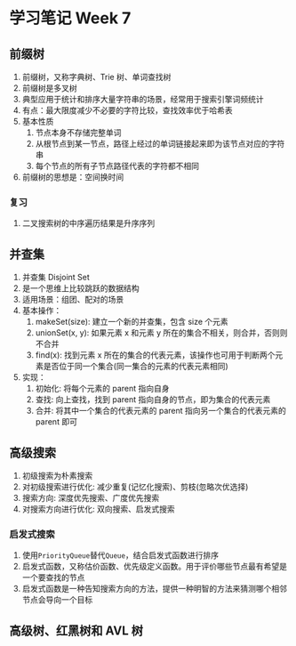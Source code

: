 # 学习笔记 Week 7

## 前缀树

1. 前缀树，又称字典树、Trie 树、单词查找树
2. 前缀树是多叉树
3. 典型应用于统计和排序大量字符串的场景，经常用于搜索引擎词频统计
4. 有点：最大限度减少不必要的字符比较，查找效率优于哈希表
5. 基本性质
	1. 节点本身不存储完整单词
	2. 从根节点到某一节点，路径上经过的单词链接起来即为该节点对应的字符串
	4. 每个节点的所有子节点路径代表的字符都不相同
6. 前缀树的思想是：空间换时间

### 复习

1. 二叉搜索树的中序遍历结果是升序序列

## 并查集

1. 并查集 Disjoint Set
2. 是一个思维上比较跳跃的数据结构
3. 适用场景：组团、配对的场景
4. 基本操作：
	1. makeSet(size): 建立一个新的并查集，包含 size 个元素
	2. unionSet(x, y): 如果元素 x 和元素 y 所在的集合不相关，则合并，否则则不合并
	3. find(x): 找到元素 x 所在的集合的代表元素，该操作也可用于判断两个元素是否位于同一个集合(同一集合的元素的代表元素相同)
5. 实现：
	1. 初始化: 将每个元素的 parent 指向自身
	2. 查找: 向上查找，找到 parent 指向自身的节点，即为集合的代表元素
	3. 合并: 将其中一个集合的代表元素的 parent 指向另一个集合的代表元素的 parent 即可

## 高级搜索

1. 初级搜索为朴素搜索
2. 对初级搜索进行优化: 减少重复(记忆化搜索)、剪枝(忽略次优选择)
3. 搜索方向: 深度优先搜索、广度优先搜索
4. 对搜索方向进行优化: 双向搜索、启发式搜索

### 启发式搜索

1. 使用`PriorityQueue`替代`Queue`，结合启发式函数进行排序
2. 启发式函数，又称估价函数、优先级定义函数。用于评价哪些节点最有希望是一个要查找的节点
3. 启发式函数是一种告知搜索方向的方法，提供一种明智的方法来猜测哪个相邻节点会导向一个目标

## 高级树、红黑树和 AVL 树
